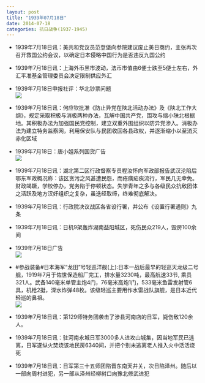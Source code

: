 ```yaml
---
layout: post
title: "1939年07月18日"
date: 2014-07-18
categories: 抗日战争(1937-1945)
---
```


<meta name="referrer" content="no-referrer" />

- 1939年7月18日讯：美共和党议员范登堡向参院建议废止美日商约，主张再次召开救国公约会议，以确定日本侵略中国行为是否违反九国公约 

- 1939年7月18日讯：上海外币黑市波动，法币市值由6便士跌至5便士左右，外汇平准基金管理委员会决定限制供应外汇 

- 1939年7月18日申报社评：华北钞票问题 <br/><img src="https://ww2.sinaimg.cn/large/aca367d8jw1eih9aimhrfj20pb0yaqms.jpg" />

- 1939年7月18日讯：何应钦批准《防止异党在陕北活动办法》及《陕北工作大纲》，规定采取积极与消极两种办法，瓦解中国共产党，围攻与缩小陕北根据地。其积极办法为加强国民党控制，建立双重外围组织以防异党渗入。消极办法为建立特务监察网，利用保安队与民团收回各县政权，并逐渐缩小以至消灭赤化区域 

- 1939年7月18日：唐小姐系列国货广告 <br/><img src="https://ww2.sinaimg.cn/large/aca367d8jw1eih7jteprpj20hu2nk1kx.jpg" />

- 1939年7月18日讯：湖北第二区行政督察专员程汝怀向军政部报告武汉沦陷后鄂东军政概况称：该区贪污之风甚遭民怨，而疮痍疟疾流行，军民几无幸免。财政竭蹶，学校停办，党务陷于停顿状态。失学青年之多与各级民众抗敌团体之活跃及地方汉奸组织之复杂，虽迭经取缔，终难彻底解决。 

- 1939年7月18日讯：行政院决议战区各省设行署，并公布《设置行署通则》九条 

- 1939年7月18日讯：日机9架轰炸湖南益阳城区，死伤民众219人，毁房100余间 

- 1939年7月18日广告 <br/><img src="https://ww3.sinaimg.cn/large/aca367d8jw1eigro198k3j20kj0h2q8w.jpg" />

- #参战装备#日本海军“龙田”号轻巡洋舰(上):日本一战后最早的轻巡天龙级二号舰，1919年7月于佐世保造船厂完工，排水量3230吨，最高航速33节, 乘员321人。武备140毫米单管主炮4门，76毫米高炮1门，533毫米鱼雷发射管6具，机枪2挺，深水炸弹48枚。该级轻巡主要用作水雷战队旗舰，是日本近代轻巡的鼻祖。 <br/><img src="https://ww2.sinaimg.cn/large/aca367d8jw1eigpxyxvtej20e6054q2z.jpg" />

- 1939年7月18日讯：第129师特务团袭击了涉县河南店的日军，毙伤敌120余人。 

- 1939年7月18日讯：驻河南永城日军3000多人进攻山城集，因当地军民已逃离，日军遂纵火焚烧该地民房6340间，并把个别未逃离老人推入火中活活烧死 

- 1939年7月18日讯：日军第三十五师团陷晋东南天井关，次日陷泽州。随后以一部向周村进犯，另一部从泽州经柳树口向豫北修武进犯 

